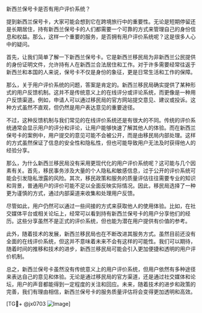 新西兰保号卡是否有用户评价系统？

提到新西兰保号卡，大家可能会想到它在跨境旅行中的重要性。无论是短期停留还是长期居住，持有新西兰保号卡的人们都需要一个可靠的方式来管理自己的身份信息和权益。那么，这样一个重要的服务，是否拥有用户评价系统呢？这是很多人心中的疑问。

首先，让我们简单了解一下新西兰保号卡。它是新西兰移民局为非新西兰公民提供的身份证明文件，允许持有人在新西兰合法居住和工作。对于许多需要经常往返于新西兰和本国的人来说，保号卡不仅是身份的象征，更是日常生活和工作的保障。

那么，关于用户评价系统的问题，答案是肯定的。新西兰移民局确实提供了某种形式的用户反馈机制。这并不是传统意义上的在线评分或评论系统，而更像是一种用户反馈渠道。例如，申请人可以通过移民局的官方网站提交意见、建议或投诉。这种方式虽然不直观，但仍然是用户表达意见的重要途径。

不过，这种反馈机制与我们常见的在线评价系统还是有很大的不同。传统的评价系统通常会显示用户的评分和评论，让用户能够快速了解其他人的体验。而在新西兰保号卡的案例中，用户提交的意见可能不会被公开，而是由移民局内部处理。这样的方式虽然保证了信息的安全性和隐私性，但也可能导致用户无法及时获得他人的经验分享。

那么，为什么新西兰移民局没有采用更现代化的用户评价系统呢？这可能与几个因素有关。首先，移民事务涉及大量的个人隐私和敏感信息，过于公开的评价系统可能会引发隐私泄露的风险。其次，移民政策和服务的质量评估往往需要专业的知识和背景，普通用户的评价可能不足以全面反映实际情况。因此，移民局选择了一种更为谨慎的方式，通过内部渠道来收集和处理用户反馈。

尽管如此，用户仍然可以通过一些间接的方式来获取他人的使用体验。比如，在社交媒体平台或相关论坛上，经常可以看到持有新西兰保号卡的用户分享他们的经历。这些分享虽然不是正式的评价系统，但也能为潜在用户提供有价值的参考。

此外，随着技术的发展，新西兰移民局也在不断改进其服务方式。虽然目前还没有全面的在线评价系统，但这并不意味着未来不会有这样的可能性。我们可以期待，随着时间的推移和技术的进步，新西兰移民局可能会引入更加便捷和透明的用户评价机制。

总之，新西兰保号卡虽然没有传统意义上的用户评价系统，但用户依然有多种途径来表达自己的意见和体验。无论是通过移民局的官方渠道，还是通过社交媒体和论坛，用户的声音都能得到一定程度的关注和回应。未来，随着技术的进步和政策的完善，我们有理由相信，新西兰保号卡的服务质量评估将会变得更加透明和高效。

[TG💪+ @jx0703 ![Image](https://github.com/user-attachments/assets/dbca1d08-cadb-493c-b0ec-ad6f7a83f270)]
